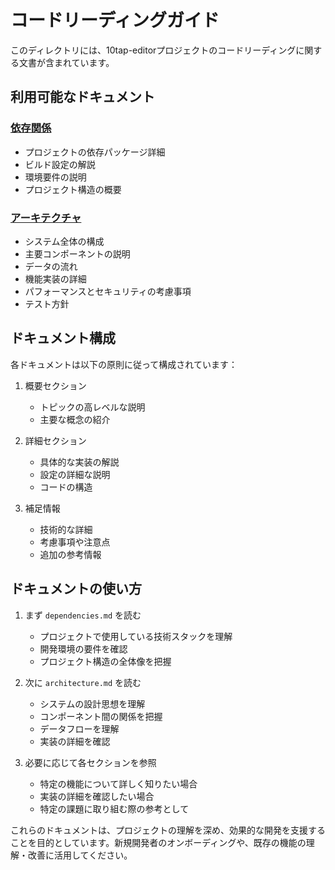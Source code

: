 # コードリーディングガイド

このディレクトリには、10tap-editorプロジェクトのコードリーディングに関する文書が含まれています。

## 利用可能なドキュメント

### [依存関係](./dependencies.md)
- プロジェクトの依存パッケージ詳細
- ビルド設定の解説
- 環境要件の説明
- プロジェクト構造の概要

### [アーキテクチャ](./architecture.md)
- システム全体の構成
- 主要コンポーネントの説明
- データの流れ
- 機能実装の詳細
- パフォーマンスとセキュリティの考慮事項
- テスト方針

## ドキュメント構成

各ドキュメントは以下の原則に従って構成されています：

1. 概要セクション
   - トピックの高レベルな説明
   - 主要な概念の紹介

2. 詳細セクション
   - 具体的な実装の解説
   - 設定の詳細な説明
   - コードの構造

3. 補足情報
   - 技術的な詳細
   - 考慮事項や注意点
   - 追加の参考情報

## ドキュメントの使い方

1. まず `dependencies.md` を読む
   - プロジェクトで使用している技術スタックを理解
   - 開発環境の要件を確認
   - プロジェクト構造の全体像を把握

2. 次に `architecture.md` を読む
   - システムの設計思想を理解
   - コンポーネント間の関係を把握
   - データフローを理解
   - 実装の詳細を確認

3. 必要に応じて各セクションを参照
   - 特定の機能について詳しく知りたい場合
   - 実装の詳細を確認したい場合
   - 特定の課題に取り組む際の参考として

これらのドキュメントは、プロジェクトの理解を深め、効果的な開発を支援することを目的としています。新規開発者のオンボーディングや、既存の機能の理解・改善に活用してください。
